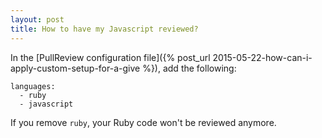 ```yaml
---
layout: post
title: How to have my Javascript reviewed?
---
```


In the [PullReview configuration file]({% post_url 2015-05-22-how-can-i-apply-custom-setup-for-a-give %}),
add the following:

```
languages:
  - ruby
  - javascript
```

If you remove `ruby`, your Ruby code won't be reviewed anymore.
